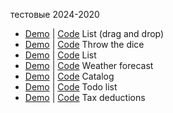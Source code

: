 тестовые 2024-2020 <br/>
<ul>
<li><a href='https://danil251.github.io/4DEV-test/'>Demo</a> | <a href='https://github.com/danil251/4DEV-test'>Code</a> <span>List (drag and drop)</span></li>
<li><a href='https://danil251.github.io/dice_test'>Demo</a> | <a href='https://github.com/danil251/dice_test'>Code</a> <span>Throw the dice</span></li>
<li><a href='https://danil251.github.io/test_list/'>Demo</a> | <a href='https://github.com/danil251/test_list'>Code</a> <span>List</span></li>
<li><a href='https://danil251.github.io/Weather'>Demo</a> | <a href='https://github.com/danil251/Weather'>Code</a> <span> Weather forecast</span></li>
<li><a href='https://danil251.github.io/guruGroup'>Demo</a> | <a href='https://github.com/danil251/guruGroup'>Code</a><span> Сatalog</span></li>
<li><a href='https://danil251.github.io/test4px'>Demo</a> | <a href='https://github.com/danil251/test4px/tree/main'>Code</a><span> Todo list</span></li>
<li><a href='https://danil251.github.io/OutsideDigital'>Demo</a> | <a href='https://github.com/danil251/OutsideDigital'>Code</a><span> Tax deductions
</span></li>
</ul>

